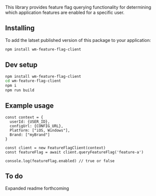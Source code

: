 This library provides feature flag querying functionality for determining which application features are enabled for a specific user.

## Installing
To add the latset published version of this package to your application:

```bash
npm install wm-feature-flag-client
```
## Dev setup
```bash
npm install wm-feature-flag-client
cd wm-feature-flag-client
npm i
npm run build
```

## Example usage
```
const context = {
  userId: {USER_ID},
  configUrl: {CONFIG_URL},
  Platform: ["iOS, Windows"],
  Brand: ["myBrand"]
}

const client = new FeatureFlagClient(context)
const featureFlag = await client.queryFeatureFlag('feature-a')

console.log(featureFlag.enabled) // true or false
```

## To do
Expanded readme forthcoming
